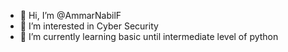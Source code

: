 - 👋 Hi, I’m @AmmarNabilF
- 👀 I’m interested in Cyber Security
- 🌱 I’m currently learning basic until intermediate level of python

<!---
AmmarNabilF/AmmarNabilF is a ✨ special ✨ repository because its `README.md` (this file) appears on your GitHub profile.
You can click the Preview link to take a look at your changes.
--->
